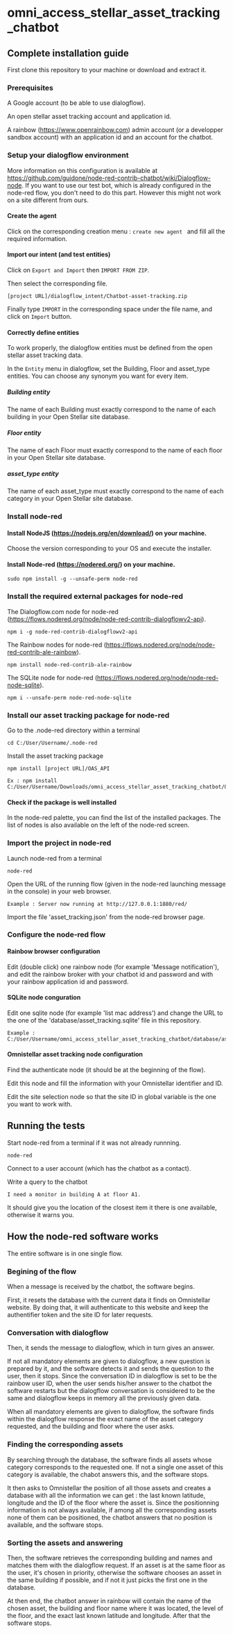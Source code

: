 # omni_access_stellar_asset_tracking_chatbot

## Complete installation guide

First clone this repository to your machine or download and extract it.

### Prerequisites

A Google account (to be able to use dialogflow).

An open stellar asset tracking account and application id.

A rainbow (https://www.openrainbow.com) admin account (or a developper sandbox account) with an application id and an account for the chatbot.

### Setup your dialogflow environment

More information on this configuration is available at https://github.com/guidone/node-red-contrib-chatbot/wiki/Dialogflow-node.
If you want to use our test bot, which is already configured in the node-red flow, you don't need to do this part. However this might not work on a site different from ours.

#### Create the agent

Click on the corresponding creation menu : `create new agent ` and fill all the required information.

#### Import our intent (and test entities)

Click on `Export and Import` then `IMPORT FROM ZIP`.

Then select the corresponding file.

```
[project URL]/dialogflow_intent/Chatbot-asset-tracking.zip
```

Finally type `IMPORT` in the corresponding space under the file name, and click on `Import` button.

#### Correctly define entities

To work properly, the dialogflow entities must be defined from the open stellar asset tracking data.

In the `Entity` menu in dialogflow, set the Building, Floor and asset_type entities.
You can choose any synonym you want for every item.

##### Building entity

The name of each Building must exactly correspond to the name of each building in your Open Stellar site database.

##### Floor entity

The name of each Floor must exactly correspond to the name of each floor in your Open Stellar site database.

##### asset_type entity

The name of each asset_type must exactly correspond to the name of each category in your Open Stellar site database.

### Install node-red

#### Install NodeJS (https://nodejs.org/en/download/) on your machine.

Choose the version corresponding to your OS and execute the installer.

#### Install Node-red (https://nodered.org/) on your machine.

```
sudo npm install -g --unsafe-perm node-red
```

### Install the required external packages for node-red

The Dialogflow.com node for node-red (https://flows.nodered.org/node/node-red-contrib-dialogflowv2-api).

```
npm i -g node-red-contrib-dialogflowv2-api
```

The Rainbow nodes for node-red (https://flows.nodered.org/node/node-red-contrib-ale-rainbow).

```
npm install node-red-contrib-ale-rainbow
```

The SQLite node for node-red (https://flows.nodered.org/node/node-red-node-sqlite).

```
npm i --unsafe-perm node-red-node-sqlite
```

### Install our asset tracking package for node-red

Go to the .node-red directory within a terminal

```
cd C:/User/Username/.node-red
```

Install the asset tracking package

```
npm install [project URL]/OAS_API

Ex : npm install C:/User/Username/Downloads/omni_access_stellar_asset_tracking_chatbot/OAS_API
```

#### Check if the package is well installed

In the node-red palette, you can find the list of the installed packages. The list of nodes is also available on the left of the node-red screen.

### Import the project in node-red

Launch node-red from a terminal

```
node-red
```

Open the URL of the running flow (given in the node-red launching message in the console) in your web browser.

```
Example : Server now running at http://127.0.0.1:1880/red/
```

Import the file 'asset_tracking.json' from the node-red browser page.

### Configure the node-red flow

#### Rainbow browser configuration

Edit (double click) one rainbow node (for example 'Message notification'), and edit the rainbow broker with your chatbot id and password and with your rainbow application id and password.

#### SQLite node conguration

Edit one sqlite node (for example 'list mac address') and change the URL to the one of the 'database/asset_tracking.sqlite' file in this repository.

```
Example : C:/User/Username/omni_access_stellar_asset_tracking_chatbot/database/asset_tracking.sqlite
```

#### Omnistellar asset tracking node configuration

Find the authenticate node (it should be at the beginning of the flow).

Edit this node and fill the information with your Omnistellar identifier and ID.

Edit the site selection node so that the site ID in global variable is the one you want to work with.

## Running the tests

Start node-red from a terminal if it was not already runnning.

```
node-red
```

Connect to a user account (which has the chatbot as a contact).

Write a query to the chatbot

```
I need a monitor in building A at floor A1.
```

It should give you the location of the closest item it there is one available, otherwise it warns you.

## How the node-red software works

The entire software is in one single flow.

### Begining of the flow

When a message is received by the chatbot, the software begins.

First, it resets the database with the current data it finds on Omnistellar website. By doing that, it will authenticate to this website and keep the authentifier token and the site ID for later requests.

### Conversation with dialogflow

Then, it sends the message to dialogflow, which in turn gives an answer.

If not all mandatory elements are given to dialogflow, a new question is prepared by it, and the software detects it and sends the question to the user, then it stops. Since the conversation ID in dialogflow is set to be the rainbow user ID, when the user sends his/her answer to the chatbot the software restarts but the dialogflow conversation is considered to be the same and dialogflow keeps in memory all the previously given data.

When all mandatory elements are given to dialogflow, the software finds within the dialogflow response the exact name of the asset category requested, and the building and floor where the user asks.

### Finding the corresponding assets

By searching through the database, the software finds all assets whose category corresponds to the requested one. If not a single one asset of this category is available, the chabot answers this, and the software stops.

It then asks to Omnistellar the position of all those assets and creates a database with all the information we can get : the last known latitude, longitude and the ID of the floor where the asset is. Since the positionning information is not always available, if among all the corresponding assets none of them can be positioned, the chatbot answers that no position is available, and the software stops.

### Sorting the assets and answering

Then, the software retrieves the corresponding building and names and matches them with the dialogflow request. If an asset is at the same floor as the user, it's chosen in priority, otherwise the software chooses an asset in the same building if possible, and if not it just picks the first one in the database.

At then end, the chatbot answer in rainbow will contain the name of the chosen asset, the building and floor name where it was located, the level of the floor, and the exact last known latitude and longitude. After that the software stops.
